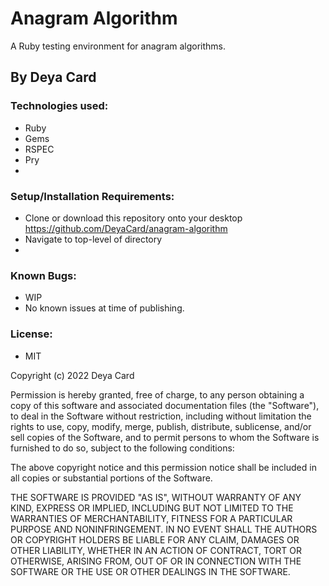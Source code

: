 # Anagram Algorithm

A Ruby testing environment for anagram algorithms.

## By Deya Card

### Technologies used:

* Ruby
* Gems
* RSPEC
* Pry
* 


### Setup/Installation Requirements:

* Clone or download this repository onto your desktop
https://github.com/DeyaCard/anagram-algorithm
* Navigate to top-level of directory
*



### Known Bugs:
* WIP
* No known issues at time of publishing.


### License: 
* MIT

Copyright (c) 2022 Deya Card

Permission is hereby granted, free of charge, to any person obtaining a copy of this software and associated documentation files (the "Software"), to deal in the Software without restriction, including without limitation the rights to use, copy, modify, merge, publish, distribute, sublicense, and/or sell copies of the Software, and to permit persons to whom the Software is furnished to do so, subject to the following conditions:

The above copyright notice and this permission notice shall be included in all copies or substantial portions of the Software.

THE SOFTWARE IS PROVIDED "AS IS", WITHOUT WARRANTY OF ANY KIND, EXPRESS OR IMPLIED, INCLUDING BUT NOT LIMITED TO THE WARRANTIES OF MERCHANTABILITY, FITNESS FOR A PARTICULAR PURPOSE AND NONINFRINGEMENT. IN NO EVENT SHALL THE AUTHORS OR COPYRIGHT HOLDERS BE LIABLE FOR ANY CLAIM, DAMAGES OR OTHER LIABILITY, WHETHER IN AN ACTION OF CONTRACT, TORT OR OTHERWISE, ARISING FROM, OUT OF OR IN CONNECTION WITH THE SOFTWARE OR THE USE OR OTHER DEALINGS IN THE SOFTWARE.